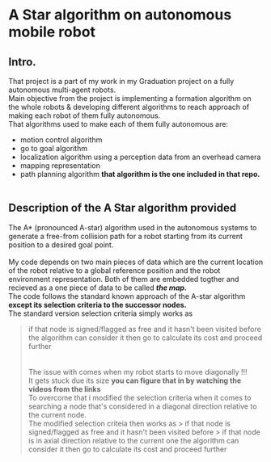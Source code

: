 # A Star algorithm on autonomous mobile robot <br/>
## Intro. 
That project is a part of my work in my Graduation project on a fully autonomous multi-agent robots. <br />
Main objective from the project is implementing a formation algorithm on the whole robots & developing different algorithms to reach approach of making each robot of them fully autonomous.<br /> 
That algorithms used to make each of them fully autonomous are:<br/>
- motion control algorithm 
- go to goal algorithm 
- localization algorithm using a perception data from an overhead camera 
- mapping representation 
- path planning algorithm           **that algorithm is the one included in that repo.**<br/> <br/>

## Description of the A Star algorithm provided
The A* (pronounced A-star) algorithm used in the autonomous systems to generate a free-from collision path for a robot starting from its current position to a desired goal point. <br/>  
My code depends on two main pieces of data which are the current location of the robot relative to a global reference position and the robot environment representation. Both of them are embedded togther and recieved as a one piece of data to be called ***the map.*** <br/>
The code follows the standard known approach of the A-star algorithm **except its __selection criteria__ to the successor nodes.** <br/>
The standard version selection criteria simply works as 
> if that node is signed/flagged as free and it hasn't been visited before the algorithm can consider it then go to calculate its cost and proceed further <br/> <br/>
><br/>
The issue with comes when my robot starts to move diagonally !!! <br/>
It gets stuck due its size __you can figure that in by watching the videos from the links__ <br/>
To overcome that i modified the selection criteria when it comes to searching a node that's considered in a diagonal direction relative to the current node. <br/>
The modified selection criteia then works as > if that node is signed/flagged as free and it hasn't been visited before > if that node is in axial direction relative to the current one the algorithm can consider it then go to calculate its cost and proceed further
